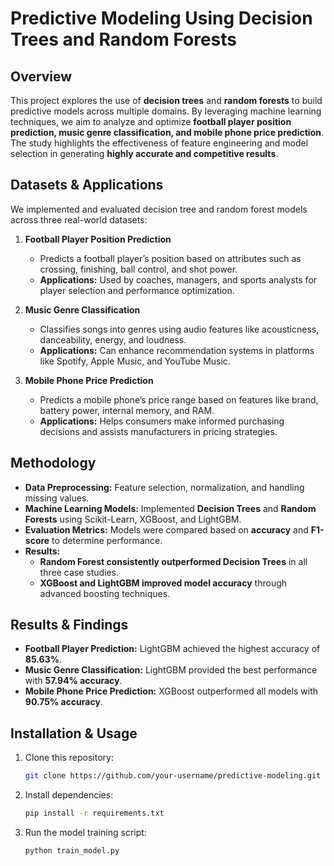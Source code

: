 # **Predictive Modeling Using Decision Trees and Random Forests**  

## **Overview**  
This project explores the use of **decision trees** and **random forests** to build predictive models across multiple domains. By leveraging machine learning techniques, we aim to analyze and optimize **football player position prediction, music genre classification, and mobile phone price prediction**. The study highlights the effectiveness of feature engineering and model selection in generating **highly accurate and competitive results**.

## **Datasets & Applications**  
We implemented and evaluated decision tree and random forest models across three real-world datasets:  

1. **Football Player Position Prediction**  
   - Predicts a football player’s position based on attributes such as crossing, finishing, ball control, and shot power.  
   - **Applications:** Used by coaches, managers, and sports analysts for player selection and performance optimization.  

2. **Music Genre Classification**  
   - Classifies songs into genres using audio features like acousticness, danceability, energy, and loudness.  
   - **Applications:** Can enhance recommendation systems in platforms like Spotify, Apple Music, and YouTube Music.  

3. **Mobile Phone Price Prediction**  
   - Predicts a mobile phone’s price range based on features like brand, battery power, internal memory, and RAM.  
   - **Applications:** Helps consumers make informed purchasing decisions and assists manufacturers in pricing strategies.  

## **Methodology**  
- **Data Preprocessing:** Feature selection, normalization, and handling missing values.  
- **Machine Learning Models:** Implemented **Decision Trees** and **Random Forests** using Scikit-Learn, XGBoost, and LightGBM.  
- **Evaluation Metrics:** Models were compared based on **accuracy** and **F1-score** to determine performance.  
- **Results:**  
  - **Random Forest consistently outperformed Decision Trees** in all three case studies.  
  - **XGBoost and LightGBM improved model accuracy** through advanced boosting techniques.  

## **Results & Findings**  
- **Football Player Prediction:** LightGBM achieved the highest accuracy of **85.63%**.  
- **Music Genre Classification:** LightGBM provided the best performance with **57.94% accuracy**.  
- **Mobile Phone Price Prediction:** XGBoost outperformed all models with **90.75% accuracy**.  

## **Installation & Usage**  
1. Clone this repository:  
   ```bash
   git clone https://github.com/your-username/predictive-modeling.git
   ```  
2. Install dependencies:  
   ```bash
   pip install -r requirements.txt
   ```  
3. Run the model training script:  
   ```bash
   python train_model.py
   ```  
